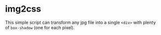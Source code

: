 # img2css

This simple script can transform any jpg file into a single `<div>` with plenty
of `box-shadow` (one for each pixel).

